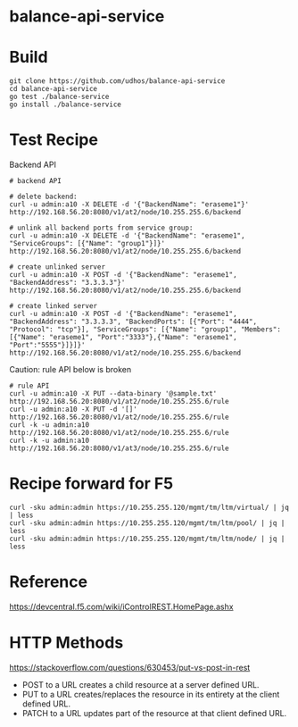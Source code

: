 # balance-api-service

# Build

    git clone https://github.com/udhos/balance-api-service
    cd balance-api-service
    go test ./balance-service
    go install ./balance-service

# Test Recipe

Backend API

    # backend API

    # delete backend:
    curl -u admin:a10 -X DELETE -d '{"BackendName": "eraseme1"}' http://192.168.56.20:8080/v1/at2/node/10.255.255.6/backend

    # unlink all backend ports from service group:
    curl -u admin:a10 -X DELETE -d '{"BackendName": "eraseme1", "ServiceGroups": [{"Name": "group1"}]}' http://192.168.56.20:8080/v1/at2/node/10.255.255.6/backend

    # create unlinked server
    curl -u admin:a10 -X POST -d '{"BackendName": "eraseme1", "BackendAddress": "3.3.3.3"}' http://192.168.56.20:8080/v1/at2/node/10.255.255.6/backend

    # create linked server
    curl -u admin:a10 -X POST -d '{"BackendName": "eraseme1", "BackendAddress": "3.3.3.3", "BackendPorts": [{"Port": "4444", "Protocol": "tcp"}], "ServiceGroups": [{"Name": "group1", "Members":[{"Name": "eraseme1", "Port":"3333"},{"Name": "eraseme1", "Port":"5555"}]}]}' http://192.168.56.20:8080/v1/at2/node/10.255.255.6/backend

Caution: rule API below is broken

    # rule API
    curl -u admin:a10 -X PUT --data-binary '@sample.txt' http://192.168.56.20:8080/v1/at2/node/10.255.255.6/rule
    curl -u admin:a10 -X PUT -d '[]' http://192.168.56.20:8080/v1/at2/node/10.255.255.6/rule
    curl -k -u admin:a10 http://192.168.56.20:8080/v1/at2/node/10.255.255.6/rule
    curl -k -u admin:a10 http://192.168.56.20:8080/v1/at3/node/10.255.255.6/rule

# Recipe forward for F5

    curl -sku admin:admin https://10.255.255.120/mgmt/tm/ltm/virtual/ | jq | less
    curl -sku admin:admin https://10.255.255.120/mgmt/tm/ltm/pool/ | jq | less
    curl -sku admin:admin https://10.255.255.120/mgmt/tm/ltm/node/ | jq | less

# Reference

https://devcentral.f5.com/wiki/iControlREST.HomePage.ashx

# HTTP Methods

https://stackoverflow.com/questions/630453/put-vs-post-in-rest

- POST to a URL creates a child resource at a server defined URL.
- PUT to a URL creates/replaces the resource in its entirety at the client defined URL.
- PATCH to a URL updates part of the resource at that client defined URL.

